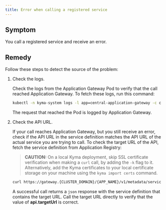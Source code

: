 ```yaml
---
title: Error when calling a registered service
---
```


## Symptom

You call a registered service and receive an error.

## Remedy

Follow these steps to detect the source of the problem:

1. Check the logs.

   Check the logs from the Application Gateway Pod to verify that the call reached Application Gateway.
   To fetch these logs, run this command:

   ```bash
   kubectl -n kyma-system logs -l app=central-application-gateway -c central-application-gateway
   ```
    
   The request that reached the Pod is logged by Application Gateway.

2. Check the API URL.

   If your call reaches Application Gateway, but you still receive an error, check if the API URL in the service definition matches the API URL of the actual service you are trying to call.
   To check the target URL of the API, fetch the service definition from Application Registry:

   > **CAUTION:** On a local Kyma deployment, skip SSL certificate verification when making a `curl` call, by adding the `-k` flag to it. Alternatively, add the Kyma certificates to your local certificate storage on your machine using the `kyma import certs` command.

   ```bash
   curl https://gateway.{CLUSTER_DOMAIN}/{APP_NAME}/v1/metadata/services/{SERVICE_ID} --cert {CERTIFICATE_FILE} --key {KEY_FILE}
   ```

   A successful call returns a `json` response with the service definition that contains the target URL.
   Call the target URL directly to verify that the value of **api.targetUrl** is correct.
